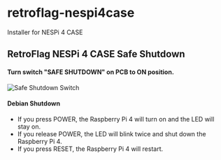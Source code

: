 # retroflag-nespi4case
Installer for NESPi 4 CASE


## RetroFlag NESPi 4 CASE Safe Shutdown

#### Turn switch "SAFE SHUTDOWN" on PCB to ON position.

![Safe Shutdown Switch](https://i.imgur.com/LjqSXzF.jpg "Safe Shutdown Switch")

#### **Debian Shutdown**
* If you press POWER, the Raspberry Pi 4 will turn on and the LED will stay on.
* If you release POWER, the LED will blink twice and shut down the Raspberry Pi 4.
* If you press RESET, the Raspberry Pi 4 will restart.
